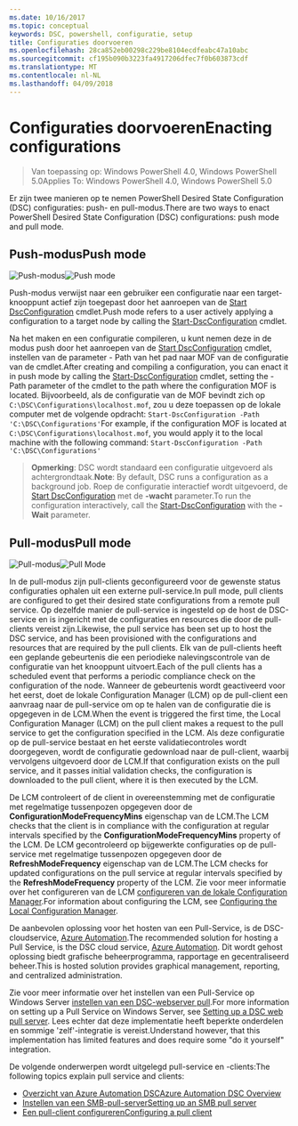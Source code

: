 ```yaml
---
ms.date: 10/16/2017
ms.topic: conceptual
keywords: DSC, powershell, configuratie, setup
title: Configuraties doorvoeren
ms.openlocfilehash: 28ca852eb00298c229be8104ecdfeabc47a10abc
ms.sourcegitcommit: cf195b090b3223fa4917206dfec7f0b603873cdf
ms.translationtype: MT
ms.contentlocale: nl-NL
ms.lasthandoff: 04/09/2018
---
```

# <a name="enacting-configurations"></a><span data-ttu-id="fb619-103">Configuraties doorvoeren</span><span class="sxs-lookup"><span data-stu-id="fb619-103">Enacting configurations</span></span>

><span data-ttu-id="fb619-104">Van toepassing op: Windows PowerShell 4.0, Windows PowerShell 5.0</span><span class="sxs-lookup"><span data-stu-id="fb619-104">Applies To: Windows PowerShell 4.0, Windows PowerShell 5.0</span></span>

<span data-ttu-id="fb619-105">Er zijn twee manieren op te nemen PowerShell Desired State Configuration (DSC) configuraties: push- en pull-modus.</span><span class="sxs-lookup"><span data-stu-id="fb619-105">There are two ways to enact PowerShell Desired State Configuration (DSC) configurations: push mode and pull mode.</span></span>

## <a name="push-mode"></a><span data-ttu-id="fb619-106">Push-modus</span><span class="sxs-lookup"><span data-stu-id="fb619-106">Push mode</span></span>

<span data-ttu-id="fb619-107">![Push-modus](images/pushModel.png "hoe push-modus werkt")</span><span class="sxs-lookup"><span data-stu-id="fb619-107">![Push mode](images/pushModel.png "How push mode works")</span></span>

<span data-ttu-id="fb619-108">Push-modus verwijst naar een gebruiker een configuratie naar een target-knooppunt actief zijn toegepast door het aanroepen van de [Start DscConfiguration](https://technet.microsoft.com/library/dn521623.aspx) cmdlet.</span><span class="sxs-lookup"><span data-stu-id="fb619-108">Push mode refers to a user actively applying a configuration to a target node by calling the [Start-DscConfiguration](https://technet.microsoft.com/library/dn521623.aspx) cmdlet.</span></span>

<span data-ttu-id="fb619-109">Na het maken en een configuratie compileren, u kunt nemen deze in de modus push door het aanroepen van de [Start DscConfiguration](https://technet.microsoft.com/library/dn521623.aspx) cmdlet, instellen van de parameter - Path van het pad naar MOF van de configuratie van de cmdlet.</span><span class="sxs-lookup"><span data-stu-id="fb619-109">After creating and compiling a configuration, you can enact it in push mode by calling the [Start-DscConfiguration](https://technet.microsoft.com/library/dn521623.aspx) cmdlet, setting the -Path parameter of the cmdlet to the path where the configuration MOF is located.</span></span>
<span data-ttu-id="fb619-110">Bijvoorbeeld, als de configuratie van de MOF bevindt zich op `C:\DSC\Configurations\localhost.mof`, zou u deze toepassen op de lokale computer met de volgende opdracht: `Start-DscConfiguration -Path 'C:\DSC\Configurations'`</span><span class="sxs-lookup"><span data-stu-id="fb619-110">For example, if the configuration MOF is located at `C:\DSC\Configurations\localhost.mof`, you would apply it to the local machine with the following command: `Start-DscConfiguration -Path 'C:\DSC\Configurations'`</span></span>

> <span data-ttu-id="fb619-111">__Opmerking__: DSC wordt standaard een configuratie uitgevoerd als achtergrondtaak.</span><span class="sxs-lookup"><span data-stu-id="fb619-111">__Note__: By default, DSC runs a configuration as a background job.</span></span> <span data-ttu-id="fb619-112">Roep de configuratie interactief wordt uitgevoerd, de [Start DscConfiguration](https://technet.microsoft.com/library/dn521623.aspx) met de __-wacht__ parameter.</span><span class="sxs-lookup"><span data-stu-id="fb619-112">To run the configuration interactively, call the [Start-DscConfiguration](https://technet.microsoft.com/library/dn521623.aspx) with the __-Wait__ parameter.</span></span>

## <a name="pull-mode"></a><span data-ttu-id="fb619-113">Pull-modus</span><span class="sxs-lookup"><span data-stu-id="fb619-113">Pull mode</span></span>

<span data-ttu-id="fb619-114">![Pull-modus](images/pullModel.png "hoe pull-modus werkt")</span><span class="sxs-lookup"><span data-stu-id="fb619-114">![Pull Mode](images/pullModel.png "How pull mode works")</span></span>

<span data-ttu-id="fb619-115">In de pull-modus zijn pull-clients geconfigureerd voor de gewenste status configuraties ophalen uit een externe pull-service.</span><span class="sxs-lookup"><span data-stu-id="fb619-115">In pull mode, pull clients are configured to get their desired state configurations from a remote pull service.</span></span>
<span data-ttu-id="fb619-116">Op dezelfde manier de pull-service is ingesteld op de host de DSC-service en is ingericht met de configuraties en resources die door de pull-clients vereist zijn.</span><span class="sxs-lookup"><span data-stu-id="fb619-116">Likewise, the pull service has been set up to host the DSC service, and has been provisioned with the configurations and resources that are required by the pull clients.</span></span>
<span data-ttu-id="fb619-117">Elk van de pull-clients heeft een geplande gebeurtenis die een periodieke nalevingscontrole van de configuratie van het knooppunt uitvoert.</span><span class="sxs-lookup"><span data-stu-id="fb619-117">Each of the pull clients has a scheduled event that performs a periodic compliance check on the configuration of the node.</span></span>
<span data-ttu-id="fb619-118">Wanneer de gebeurtenis wordt geactiveerd voor het eerst, doet de lokale Configuration Manager (LCM) op de pull-client een aanvraag naar de pull-service om op te halen van de configuratie die is opgegeven in de LCM.</span><span class="sxs-lookup"><span data-stu-id="fb619-118">When the event is triggered the first time, the Local Configuration Manager (LCM) on the pull client makes a request to the pull service to get the configuration specified in the LCM.</span></span>
<span data-ttu-id="fb619-119">Als deze configuratie op de pull-service bestaat en het eerste validatiecontroles wordt doorgegeven, wordt de configuratie gedownload naar de pull-client, waarbij vervolgens uitgevoerd door de LCM.</span><span class="sxs-lookup"><span data-stu-id="fb619-119">If that configuration exists on the pull service, and it passes initial validation checks, the configuration is downloaded to the pull client, where it is then executed by the LCM.</span></span>

<span data-ttu-id="fb619-120">De LCM controleert of de client in overeenstemming met de configuratie met regelmatige tussenpozen opgegeven door de **ConfigurationModeFrequencyMins** eigenschap van de LCM.</span><span class="sxs-lookup"><span data-stu-id="fb619-120">The LCM checks that the client is in compliance with the configuration at regular intervals specified by the **ConfigurationModeFrequencyMins** property of the LCM.</span></span>
<span data-ttu-id="fb619-121">De LCM gecontroleerd op bijgewerkte configuraties op de pull-service met regelmatige tussenpozen opgegeven door de **RefreshModeFrequency** eigenschap van de LCM.</span><span class="sxs-lookup"><span data-stu-id="fb619-121">The LCM checks for updated configurations on the pull service at regular intervals specified by the **RefreshModeFrequency** property of the LCM.</span></span>
<span data-ttu-id="fb619-122">Zie voor meer informatie over het configureren van de LCM [configureren van de lokale Configuration Manager](metaConfig.md).</span><span class="sxs-lookup"><span data-stu-id="fb619-122">For information about configuring the LCM, see [Configuring the Local Configuration Manager](metaConfig.md).</span></span>

<span data-ttu-id="fb619-123">De aanbevolen oplossing voor het hosten van een Pull-Service, is de DSC-cloudservice, [Azure Automation](https://azure.microsoft.com/services/automation/).</span><span class="sxs-lookup"><span data-stu-id="fb619-123">The recommended solution for hosting a Pull Service, is the DSC cloud service, [Azure Automation](https://azure.microsoft.com/services/automation/).</span></span>
<span data-ttu-id="fb619-124">Dit wordt gehost oplossing biedt grafische beheerprogramma, rapportage en gecentraliseerd beheer.</span><span class="sxs-lookup"><span data-stu-id="fb619-124">This is hosted solution provides graphical management, reporting, and centralized administration.</span></span>

<span data-ttu-id="fb619-125">Zie voor meer informatie over het instellen van een Pull-Service op Windows Server [instellen van een DSC-webserver pull](pullServer.md).</span><span class="sxs-lookup"><span data-stu-id="fb619-125">For more information on setting up a Pull Service on Windows Server, see [Setting up a DSC web pull server](pullServer.md).</span></span>
<span data-ttu-id="fb619-126">Lees echter dat deze implementatie heeft beperkte onderdelen en sommige 'zelf'-integratie is vereist.</span><span class="sxs-lookup"><span data-stu-id="fb619-126">Understand however, that this implementation has limited features and does require some "do it yourself" integration.</span></span>

<span data-ttu-id="fb619-127">De volgende onderwerpen wordt uitgelegd pull-service en -clients:</span><span class="sxs-lookup"><span data-stu-id="fb619-127">The following topics explain pull service and clients:</span></span>

- [<span data-ttu-id="fb619-128">Overzicht van Azure Automation DSC</span><span class="sxs-lookup"><span data-stu-id="fb619-128">Azure Automation DSC Overview</span></span>](https://docs.microsoft.com/en-us/azure/automation/automation-dsc-overview)
- [<span data-ttu-id="fb619-129">Instellen van een SMB-pull-server</span><span class="sxs-lookup"><span data-stu-id="fb619-129">Setting up an SMB pull server</span></span>](pullServerSMB.md)
- [<span data-ttu-id="fb619-130">Een pull-client configureren</span><span class="sxs-lookup"><span data-stu-id="fb619-130">Configuring a pull client</span></span>](pullClientConfigID.md)